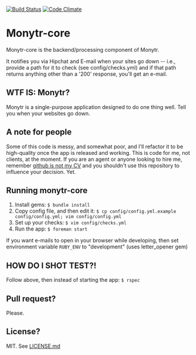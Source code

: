 [![Build Status](https://travis-ci.org/kalleth/monytr-core.svg?branch=master)](https://travis-ci.org/kalleth/monytr-core) 
[![Code Climate](https://codeclimate.com/github/kalleth/monytr-core.png)](https://codeclimate.com/github/kalleth/monytr-core)

# Monytr-core
Monytr-core is the backend/processing component of Monytr.

It notifies you via Hipchat and E-mail when your sites go down -- i.e., provide a path for it to check (see config/checks.yml) and if that path returns anything other than a '200' response, you'll get an e-mail.

## WTF IS: Monytr?
Monytr is a single-purpose application designed to do one thing well. Tell you when your websites go down.

## A note for people
Some of this code is messy, and somewhat poor, and I'll refactor it to be high-quality once the app is released and working. This is code for me, not clients, at the moment. If you are an agent or anyone looking to hire me, remember [github is not my CV](https://blog.jcoglan.com/2013/11/15/why-github-is-not-your-cv/) and you shouldn't use this repository to influence your decision. Yet.

## Running monytr-core
1. Install gems: `$ bundle install`
2. Copy config file, and then edit it: `$ cp config/config.yml.example config/config.yml; vim config/config.yml`
3. Set up your checks: `$ vim config/checks.yml`
4. Run the app: `$ foreman start`

If you want e-mails to open in your browser while developing, then set
environment variable `RUBY_ENV` to "development" (uses letter_opener gem)

## HOW DO I SHOT TEST?!
Follow above, then instead of starting the app:
`$ rspec`

## Pull request?
Please.

## License?
MIT. See [LICENSE.md](LICENSE.md)
